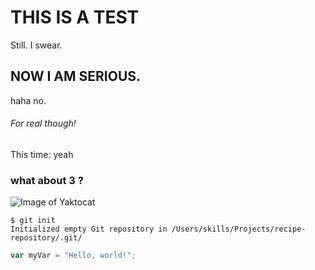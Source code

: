# THIS IS A TEST
Still. I swear.
## NOW I AM SERIOUS.
haha no.
###### For real though!
This time: yeah
### what about 3 ?
![Image of Yaktocat](https://octodex.github.com/images/yaktocat.png)

```
$ git init
Initialized empty Git repository in /Users/skills/Projects/recipe-repository/.git/
```

``` javascript
var myVar = "Hello, world!";
```

